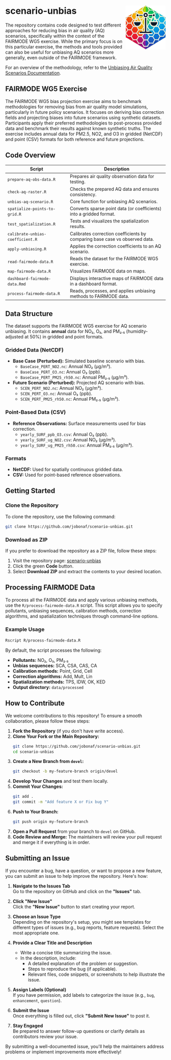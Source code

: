 # scenario-unbias <img src='inst/unbias2.png' align="right" height="138" />

The repository contains code designed to test different approaches for reducing bias in air quality (AQ) scenarios, specifically within the context of the FAIRMODE WG5 exercise. While the primary focus is on this particular exercise, the methods and tools provided can also be useful for unbiasing AQ scenarios more generally, even outside of the FAIRMODE framework.

For an overview of the methodology, refer to the [Unbiasing Air Quality Scenarios Documentation](https://github.com/jobonaf/scenario-unbias/blob/main/docs/unbiasing-aq-scenarios.md).

## FAIRMODE WG5 Exercise

The FAIRMODE WG5 bias projection exercise aims to benchmark methodologies for removing bias from air quality model simulations, particularly in future policy scenarios. It focuses on deriving bias correction fields and projecting biases into future scenarios using synthetic datasets. Participants apply their preferred methodologies to post-process provided data and benchmark their results against known synthetic truths. The exercise includes annual data for PM2.5, NO2, and O3 in gridded (NetCDF) and point (CSV) formats for both reference and future projections.

## Code Overview

| Script | Description |
|--------|------------|
| `prepare-aq-obs-data.R` | Prepares air quality observation data for testing. |
| `check-aq-raster.R` | Checks the prepared AQ data and ensures consistency. |
| `unbias-aq-scenario.R` | Core function for unbiasing AQ scenarios. |
| `spatialize-points-to-grid.R` | Converts sparse point data (or coefficients) into a gridded format. |
| `test_spatialization.R` | Tests and visualizes the spatialization results. |
| `calibrate-unbias-coefficient.R` | Calibrates correction coefficients by comparing base case vs observed data. |
| `apply-unbiasing.R` | Applies the correction coefficients to an AQ scenario. |
| `read-fairmode-data.R` | Reads the dataset for the FAIRMODE WG5 exercise. |
| `map-fairmode-data.R` | Visualizes FAIRMODE data on maps. |
| `dashboard-fairmode-data.Rmd` | Displays interactive maps of FAIRMODE data in a dashboard format. |
| `process-fairmode-data.R` | Reads, processes, and applies unbiasing methods to FAIRMODE data. |

## Data Structure

The dataset supports the FAIRMODE WG5 exercise for AQ scenario unbiasing. It contains **annual** data for NO₂, O₃, and PM₂.₅ (humidity-adjusted at 50%) in gridded and point formats.

### Gridded Data (NetCDF)
- **Base Case (Perturbed):** Simulated baseline scenario with bias.
  - `BaseCase_PERT_NO2.nc`: Annual NO₂ (µg/m³).
  - `BaseCase_PERT_O3.nc`: Annual O₃ (ppb).
  - `BaseCase_PERT_PM25_rh50.nc`: Annual PM₂.₅ (µg/m³).
- **Future Scenario (Perturbed):** Projected AQ scenario with bias.
  - `SCEN_PERT_NO2.nc`: Annual NO₂ (µg/m³).
  - `SCEN_PERT_O3.nc`: Annual O₃ (ppb).
  - `SCEN_PERT_PM25_rh50.nc`: Annual PM₂.₅ (µg/m³).

### Point-Based Data (CSV)
- **Reference Observations:** Surface measurements used for bias correction.
  - `yearly_SURF_ppb_O3.csv`: Annual O₃ (ppb).
  - `yearly_SURF_ug_NO2.csv`: Annual NO₂ (µg/m³).
  - `yearly_SURF_ug_PM25_rh50.csv`: Annual PM₂.₅ (µg/m³).

### Formats
- **NetCDF:** Used for spatially continuous gridded data.
- **CSV:** Used for point-based reference observations.

## Getting Started

### Clone the Repository

To clone the repository, use the following command:

```bash
git clone https://github.com/jobonaf/scenario-unbias.git
```

### Download as ZIP

If you prefer to download the repository as a ZIP file, follow these steps:  
1. Visit the repository page: [scenario-unbias](https://github.com/jobonaf/scenario-unbias)  
2. Click the green **Code** button.  
3. Select **Download ZIP** and extract the contents to your desired location.

## Processing FAIRMODE Data

To process all the FAIRMODE data and apply various unbiasing methods, use the `R/process-fairmode-data.R` script. This script allows you to specify pollutants, unbiasing sequences, calibration methods, correction algorithms, and spatialization techniques through command-line options.

### Example Usage

```bash
Rscript R/process-fairmode-data.R
```

By default, the script processes the following:
- **Pollutants:** NO₂, O₃, PM₂.₅
- **Unbias sequences:** SCA, CSA, CAS, CA
- **Calibration methods:** Point, Grid, Cell
- **Correction algorithms:** Add, Mult, Lin
- **Spatialization methods:** TPS, IDW, OK, KED
- **Output directory:** `data/processed`

## How to Contribute

We welcome contributions to this repository! To ensure a smooth collaboration, please follow these steps:

1. **Fork the Repository** (if you don't have write access).
2. **Clone Your Fork or the Main Repository:**
   ```bash
   git clone https://github.com/jobonaf/scenario-unbias.git
   cd scenario-unbias
   ```
3. **Create a New Branch from `devel`:**
   ```bash
   git checkout -b my-feature-branch origin/devel
   ```
4. **Develop Your Changes** and test them locally.
5. **Commit Your Changes:**
   ```bash
   git add .
   git commit -m "Add feature X or Fix bug Y"
   ```
6. **Push to Your Branch:**
   ```bash
   git push origin my-feature-branch
   ```
7. **Open a Pull Request** from your branch to `devel` on GitHub.
8. **Code Review and Merge:** The maintainers will review your pull request and merge it if everything is in order.

## Submitting an Issue

If you encounter a bug, have a question, or want to propose a new feature, you can submit an issue to help improve the repository. Here's how:

1. **Navigate to the Issues Tab**  
   Go to the repository on GitHub and click on the **"Issues"** tab.

2. **Click "New Issue"**  
   Click the **"New Issue"** button to start creating your report.

3. **Choose an Issue Type**  
   Depending on the repository's setup, you might see templates for different types of issues (e.g., bug reports, feature requests). Select the most appropriate one.

4. **Provide a Clear Title and Description**  
   - Write a concise title summarizing the issue.
   - In the description, include:
     - A detailed explanation of the problem or suggestion.
     - Steps to reproduce the bug (if applicable).
     - Relevant files, code snippets, or screenshots to help illustrate the issue.

5. **Assign Labels (Optional)**  
   If you have permission, add labels to categorize the issue (e.g., `bug`, `enhancement`, `question`).

6. **Submit the Issue**  
   Once everything is filled out, click **"Submit New Issue"** to post it.

7. **Stay Engaged**  
   Be prepared to answer follow-up questions or clarify details as contributors review your issue.

By submitting a well-documented issue, you'll help the maintainers address problems or implement improvements more effectively!
